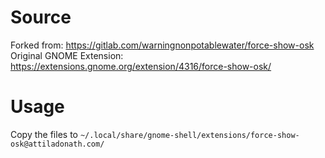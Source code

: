 # Source

Forked from: https://gitlab.com/warningnonpotablewater/force-show-osk  
Original GNOME Extension: https://extensions.gnome.org/extension/4316/force-show-osk/

# Usage

Copy the files to `~/.local/share/gnome-shell/extensions/force-show-osk@attiladonath.com/`
